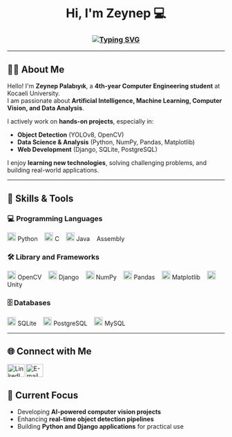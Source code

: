 <h1 align="center">Hi, I'm Zeynep  💻</h1>
<h3 align="center">
  <a href="https://git.io/typing-svg">
    <img src="https://readme-typing-svg.herokuapp.com?font=Fira+Code&weight=500&size=22&pause=1000&color=89CFF&center=true&vCenter=true&width=500&lines=Welcome+to+my+profile;Computer+Engineering+Student;Python+|+C+|+Java;AI+%26+Web+Development+Enthusiast;Always+learning+new+things!" alt="Typing SVG" />
  </a>
</h3>


---

## 👩‍💻 About Me
Hello! I'm **Zeynep Palabıyık**, a **4th-year Computer Engineering student** at Kocaeli University.  
I am passionate about **Artificial Intelligence, Machine Learning, Computer Vision, and Data Analysis**.  

I actively work on **hands-on projects**, especially in:
- **Object Detection** (YOLOv8, OpenCV)  
- **Data Science & Analysis** (Python, NumPy, Pandas, Matplotlib)  
- **Web Development** (Django, SQLite, PostgreSQL)  

I enjoy **learning new technologies**, solving challenging problems, and building real-world applications.  

---

## 🔧 Skills & Tools

### 💻  Programming Languages
<img src="https://cdn.jsdelivr.net/gh/devicons/devicon/icons/python/python-original.svg" height="20" width="20">  Python &nbsp;&nbsp;
<img src="https://cdn.jsdelivr.net/gh/devicons/devicon/icons/c/c-original.svg" height="20" width="20">  C &nbsp;&nbsp;
<img src="https://cdn.jsdelivr.net/gh/devicons/devicon/icons/java/java-original.svg" height="20" width="20">  Java &nbsp;&nbsp;
  Assembly

### 🛠 Library and Frameworks
<img src="https://cdn.jsdelivr.net/gh/devicons/devicon/icons/opencv/opencv-original.svg" height="20" width="20">  OpenCV &nbsp;&nbsp;
<img src="https://cdn.jsdelivr.net/npm/simple-icons@v7/icons/django.svg" height="20" width="20">  Django &nbsp;&nbsp;
<img src="https://cdn.jsdelivr.net/gh/devicons/devicon/icons/numpy/numpy-original.svg" height="20" width="20">  NumPy &nbsp;&nbsp;
<img src="https://cdn.jsdelivr.net/gh/devicons/devicon/icons/pandas/pandas-original.svg" height="20" width="20">  Pandas &nbsp;&nbsp;
<img src="https://cdn.jsdelivr.net/gh/devicons/devicon/icons/matplotlib/matplotlib-original.svg" height="20" width="20">  Matplotlib &nbsp;&nbsp;
<img src="https://cdn.jsdelivr.net/gh/devicons/devicon/icons/unity/unity-original.svg" height="20" width="20">  Unity

### 🗄 Databases
<img src="https://cdn.jsdelivr.net/gh/devicons/devicon/icons/sqlite/sqlite-original.svg" height="20" width="20">  SQLite &nbsp;&nbsp;
<img src="https://cdn.jsdelivr.net/gh/devicons/devicon/icons/postgresql/postgresql-original.svg" height="20" width="20">  PostgreSQL &nbsp;&nbsp;
<img src="https://cdn.jsdelivr.net/gh/devicons/devicon/icons/mysql/mysql-original.svg" height="20" width="20">  MySQL


---

## 🌐 Connect with Me

<a href="https://www.linkedin.com/in/zeynep-palabıyık-5996a8270/" target="_blank">
  <img align="left" src="https://raw.githubusercontent.com/rahuldkjain/github-profile-readme-generator/master/src/images/icons/Social/linked-in-alt.svg" alt="LinkedIn" height="30" width="40" />
</a>
<a href="mailto:zeynep_palabiyik@outlook.com">
  <img align="left" src="https://upload.wikimedia.org/wikipedia/commons/4/4e/Mail_%28iOS%29.svg" alt="E-mail" height="30" width="40"/>
</a>

<br clear="left"/>


## 🚀 Current Focus
- Developing **AI-powered computer vision projects**  
- Enhancing **real-time object detection pipelines**  
- Building **Python and Django applications** for practical use  


